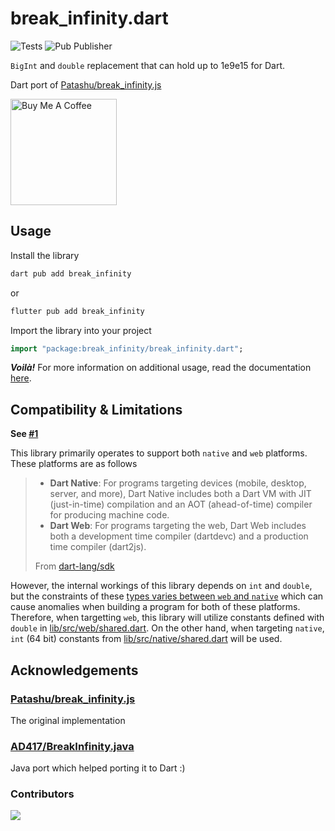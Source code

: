 # break_infinity.dart
![Tests](https://img.shields.io/github/actions/workflow/status/exoad/break_infinity.dart/tests.yml?style=flat-square&label=native%20tests) ![Pub Publisher](https://img.shields.io/pub/publisher/break_infinity?style=flat-square)


`BigInt` and `double` replacement that can hold up to 1e9e15 for Dart.

Dart port of [Patashu/break_infinity.js](https://github.com/Patashu/break_infinity.js)

<a href="https://www.buymeacoffee.com/exoad" target="_blank"><img src="https://cdn.buymeacoffee.com/buttons/v2/default-yellow.png" alt="Buy Me A Coffee" style="width:170px" ></a>

## Usage
Install the library

```bash
dart pub add break_infinity
```

or

```bash
flutter pub add break_infinity
```

Import the library into your project

```dart
import "package:break_infinity/break_infinity.dart";
```

_**Voilà!**_ For more information on additional usage, read the documentation [here]().

## Compatibility & Limitations

**See [#1](https://github.com/exoad/break_infinity.dart/issues/1)**

This library primarily operates to support both `native` and `web` platforms. These platforms are as follows

> * **Dart Native**: For programs targeting devices (mobile, desktop, server, and more), Dart Native includes both a Dart VM with JIT (just-in-time) compilation and an AOT (ahead-of-time) compiler for producing machine code.
> * **Dart Web**: For programs targeting the web, Dart Web includes both a development time compiler (dartdevc) and a production time compiler (dart2js).
>
> From [dart-lang/sdk](https://github.com/dart-lang/sdk)

However, the internal workings of this library depends on `int` and `double`, but the constraints of these [types varies between `web` and `native`](https://dart.dev/language/built-in-types#numbers) which can cause anomalies when building
a program for both of these platforms. Therefore, when targetting `web`, this library will utilize constants defined with `double` in [lib/src/web/shared.dart](./lib/src/web/shared.dart). On the other hand, when targeting `native`, `int` (64 bit) constants from [lib/src/native/shared.dart](./lib/src/native/shared.dart) will be used. 

## Acknowledgements

### [Patashu/break_infinity.js](https://github.com/Patashu/break_infinity.js)
The original implementation

### [AD417/BreakInfinity.java](https://github.com/AD417/BreakInfinity.java)
Java port which helped porting it to Dart :)

### Contributors

<a href="https://github.com/exoad/break_infinity.dart/graphs/contributors">
  <img src="https://contrib.rocks/image?repo=exoad/break_infinity.dart" />
</a>
